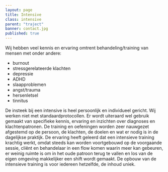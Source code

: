 ```yaml
---
layout: page
title: Intensive
class: intensive
parent: "traject"
banner: contact.jpg
published: true
---
```


Wij hebben veel kennis en ervaring omtrent behandeling/training van mensen met onder andere:

* burnout
* stressgerelateerde klachten
* depressie
* ADHD
* slaapproblemen
* angst/trauma
* hersenletsel
* tinnitus

De insteek bij een intensive is heel persoonlijk en individueel gericht. Wij werken niet met standaardprotocollen. Er wordt uiteraard wel gebruik gemaakt van specifieke kennis, ervaring en inzichten over diagnoses en klachtenpatronen. De training en oefeningen worden zeer nauwgezet afgestemd op de persoon, de klachten, de doelen en wat er nodig is in de dagelijkse praktijk. De ervaring heeft geleerd dat een intensieve training krachtig werkt, omdat steeds kan worden voortgebouwd op de voorgaande sessie, cliënt en behandelaar in een flow komen waarin meer kan gebeuren, er weinig ruimte is om in het oude patroon terug te vallen en los van de eigen omgeving makkelijker een shift wordt gemaakt. De opbouw van de intensieve training is voor iedereen hetzelfde, de inhoud uniek. 
